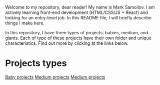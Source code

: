 Welcome to my repository, dear reader! My name is Mark Samoilov. I am actively learning front-end development (HTML/CSS/JS + React) and looking for an entry-level job. In this README file, I will briefly describe things I make here.

In this repository, I have three types of projects: babies, medium, and giants. Each of type of these projects have their own folder and unique characteristics. Find out more by clicking at the links below.

# Projects types
[Baby projects](/babies/)
[Medium projects](/medium/)
[Medium projects](/medium/)